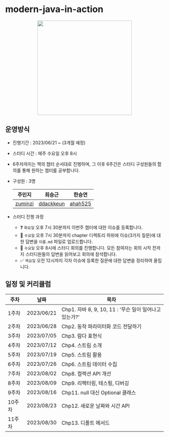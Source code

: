 # modern-java-in-action

<div align="center">
  <img src="https://github.com/WeeklyStudy/modern-java-in-action/assets/63441091/311bc8a9-29b6-4058-8d12-026527abfebf" width="300">
</div>


## 운영방식
- 진행기간 : 2023/06/21 ~ (3개월 예정)
- 스터디 시간 : 매주 수요일 오후 8시
- 6주차까지는 책의 챕터 순서대로 진행하며, 그 이후 6주간은 스터디 구성원들의 합의를 통해 원하는 챕터를 공부합니다.
- 구성원 : 3명
  
  |주민지|최승근|한승연|
  |----|-----|----|
  |[zuminzi](https://github.com/zuminzi)|[ddackkeun](https://github.com/ddackkeun)|[ahah525](https://github.com/ahah525)|
-  스터디 진행 과정
   - ❓ `화요일` 오후 7시 30분까지 이번주 챕터에 대한 이슈를 등록합니다.
   - 📝 `수요일` 오후 7시 30분까지 chapter 디렉토리 하위에 이슈(3가지 질문)에 대한 답변을 `이름.md` 파일로 업로드합니다.
   - 🧐 `수요일` 오후 8시에 스터디 회의를 진행합니다. 모든 참여자는 회의 시작 전까지 스터디원들의 답변을 읽어보고 회의에 참석합니다.
   - ✅ `목요일` 오전 12시까지 각자 이슈에 등록한 질문에 대한 답변을 정리하여 올립니다.
## 일정 및 커리큘럼
|주차| 날짜 | 목차 |
|---|-----|-----|
|1주차| 2023/06/21|Chp1. 자바 8, 9, 10, 11 : '무슨 일이 일어나고 있는가?'|
|2주차| 2023/06/28|Chp2. 동작 파라미터화 코드 전달하기 |
|3주차| 2023/07/05|Chp3. 람다 표현식|
|4주차| 2023/07/12|Chp4. 스트림 소개|
|5주차| 2023/07/19|Chp5. 스트림 활용|
|6주차| 2023/07/26|Chp6. 스트림 데이터 수집|
|7주차| 2023/08/02|Chp8. 컬렉션 API 개선|
|8주차| 2023/08/09|Chp9. 리팩터링, 테스틩, 디버깅|
|9주차| 2023/08/16|Chp11. null 대신 Optional 클래스|
|10주차| 2023/08/23|Chp12. 새로운 날짜와 시간 API|
|11주차| 2023/08/30|Chp13. 디폴트 메서드|
